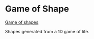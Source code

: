 # Game of Shape

[Game of shapes](https://arthursw.github.io/game-of-shapes/)

Shapes generated from a 1D game of life.